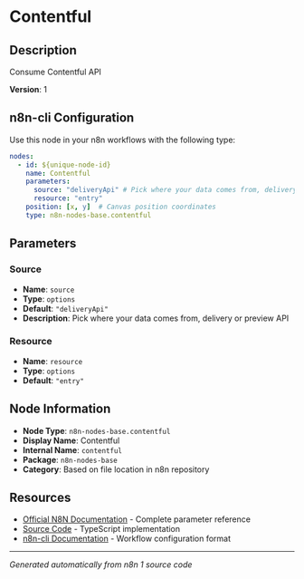 # Contentful

## Description

Consume Contentful API

**Version**: 1

## n8n-cli Configuration

Use this node in your n8n workflows with the following type:

```yaml
nodes:
  - id: ${unique-node-id}
    name: Contentful
    parameters:
      source: "deliveryApi" # Pick where your data comes from, delivery or preview API
      resource: "entry"
    position: [x, y]  # Canvas position coordinates
    type: n8n-nodes-base.contentful
```

## Parameters

### Source

- **Name**: `source`
- **Type**: `options`
- **Default**: `"deliveryApi"`
- **Description**: Pick where your data comes from, delivery or preview API

### Resource

- **Name**: `resource`
- **Type**: `options`
- **Default**: `"entry"`


## Node Information

- **Node Type**: `n8n-nodes-base.contentful`
- **Display Name**: Contentful
- **Internal Name**: `contentful`
- **Package**: `n8n-nodes-base`
- **Category**: Based on file location in n8n repository

## Resources

- [Official N8N Documentation](https://docs.n8n.io/integrations/builtin/app-nodes/n8n-nodes-base.contentful/) - Complete parameter reference
- [Source Code](https://github.com/n8n-io/n8n/blob/master/packages/nodes-base/nodes/Contentful/Contentful.node.ts) - TypeScript implementation
- [n8n-cli Documentation](https://github.com/edenreich/n8n-cli) - Workflow configuration format

---
*Generated automatically from n8n 1 source code*
